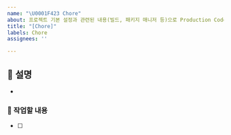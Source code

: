 ```yaml
---
name: "\U0001F423 Chore"
about: 프로젝트 기본 설정과 관련된 내용(빌드, 패키지 매니저 등)으로 Production Code 수정이 없는 경우
title: "[Chore]"
labels: Chore
assignees: ''

---
```


## 📓 설명
- 

### 🏃 작업할 내용
- [ ]
